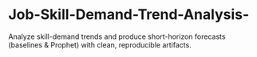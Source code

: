 # Job-Skill-Demand-Trend-Analysis-
Analyze skill-demand trends and produce short-horizon forecasts (baselines &amp; Prophet) with clean, reproducible artifacts.
